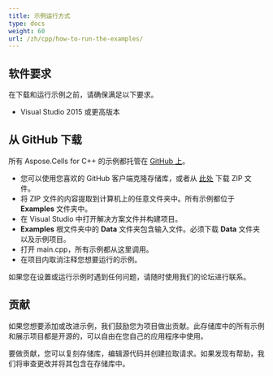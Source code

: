 ```yaml
---
title: 示例运行方式
type: docs
weight: 60
url: /zh/cpp/how-to-run-the-examples/
---
```


## **软件要求**
在下载和运行示例之前，请确保满足以下要求。

- Visual Studio 2015 或更高版本
## **从 GitHub 下载**
所有 Aspose.Cells for C++ 的示例都托管在 [GitHub 上](https://github.com/aspose-cells/Aspose.Cells-for-C/)。

- 您可以使用您喜欢的 GitHub 客户端克隆存储库，或者从 [此处](https://github.com/aspose-cells/Aspose.Cells-for-C/archive/master.zip) 下载 ZIP 文件。
- 将 ZIP 文件的内容提取到计算机上的任意文件夹中。所有示例都位于 **Examples** 文件夹中。
- 在 Visual Studio 中打开解决方案文件并构建项目。
- **Examples** 根文件夹中的 **Data** 文件夹包含输入文件。必须下载 **Data** 文件夹以及示例项目。
- 打开 main.cpp，所有示例都从这里调用。
- 在项目内取消注释您想要运行的示例。

如果您在设置或运行示例时遇到任何问题，请随时使用我们的论坛进行联系。
## **贡献**
如果您想要添加或改进示例，我们鼓励您为项目做出贡献。此存储库中的所有示例和展示项目都是开源的，可以自由在您自己的应用程序中使用。

要做贡献，您可以复刻存储库，编辑源代码并创建拉取请求。如果发现有帮助，我们将审查更改并将其包含在存储库中。
